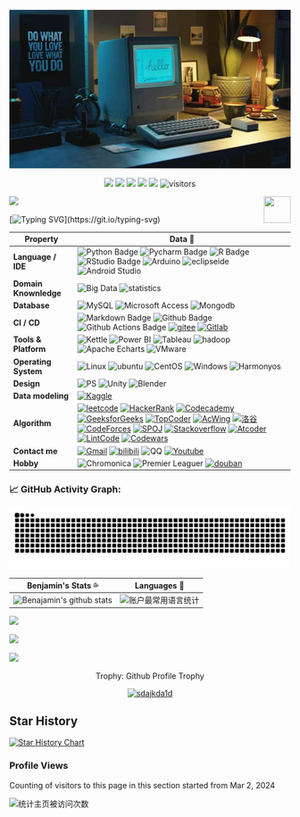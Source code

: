 ![Profile Background](微信图片_20240302230956.jpg)
<!--   my-icons -->
<p align="center">
    <a href="https://github.com/sdajkda1d/sdajkda1d"><img src="https://img.shields.io/badge/status-updating-brightgreen.svg"></a>
    <a href="https://github.com/python/cpython"><img src="https://img.shields.io/badge/Python-3.10-FF1493.svg"></a>
    <a href="https://github.com/sdajkda1d/sdajkda1d/graphs/contributors"><img src="https://img.shields.io/github/contributors/sdajkda1d/sdajkda1d?color=blue"></a>
    <a href="https://github.com/sdajkda1d/sdajkda1d/stargazers"><img src="https://img.shields.io/github/stars/sdajkda1d/sdajkda1d.svg?logo=github"></a>
    <a href="https://github.com/sdajkda1d/sdajkda1d/network/members"><img src="https://img.shields.io/github/forks/sdajkda1d/sdajkda1d.svg?color=blue&logo=github"></a>
    <img src="https://visitor-badge.laobi.icu/badge?page_id=sdajkda1d.sdajkda1d" alt="visitors"/>   
</p>

<!--   my-header-img -->
![](./src/header_.png)
<a href="https://www.python.org/"><img src="https://upload.wikimedia.org/wikipedia/commons/c/c3/Python-logo-notext.svg" align="right" height="48" width="48" ></a>


<!--   my-ticker -->    
[![Typing SVG](https://readme-typing-svg.herokuapp.com?color=%2336BCF7&center=true&vCenter=true&width=600&lines=How+are+you?+你好吗?👋;I+go+by+Benjamin.+我叫本杰明;+Welcome+to+My+Profile!+欢迎来到我的主页!;God+created+a+miracle+how!;Github+community+member!)](https://git.io/typing-svg)


<!--   my-kaggle     
### My achievements on [kaggle](https://www.kaggle.com/benjaminshenxiaohan):

![competition_light](https://road-to-kaggle-grandmaster.vercel.app/api/badges/andrej0marinchenko/competition/light)
![dataset](https://road-to-kaggle-grandmaster.vercel.app/api/badges/andrej0marinchenko/dataset/light)
![notebook](https://road-to-kaggle-grandmaster.vercel.app/api/badges/andrej0marinchenko/notebook/light)
![discussion](https://road-to-kaggle-grandmaster.vercel.app/api/badges/andrej0marinchenko/discussion/light)
-->


<!--   my-skils -->

| Property                                        | Data :cookie:                                                                                                                                                                                                                                                                                                                                                                                                                                                                                                                                                                                                                                                                                                                                                                                                                                                                                                                                                                                                                                                                                                                                                                                                                                                                                                                                                                                                                                                                                                                                                                                                                                                                                                                                                                                                            |
|-------------------------------------------------|-----------------------------------------------------------------------------------------------------------------------------------------------------------------------------------------------------------------------------------------------------------------------------------------------------------------------------------------------------------------------------------------------------------------------------------------------------------------------------------------------------------------------------------------------------------------------------------------------------------------------------------------------------------------------------------------------------------------------------------------------------------------------------------------------------------------------------------------------------------------------------------------------------------------------------------------------------------------------------------------------------------------------------------------------------------------------------------------------------------------------------------------------------------------------------------------------------------------------------------------------------------------------------------------------------------------------------------------------------------------------------------------------------------------------------------------------------------------------------------------------------------------------------------------------------------------------------------------------------------------------------------------------------------------------------------------------------------------------------------------------------------------------------------------------------------------|
| **Language / IDE**                              | ![Python Badge](https://img.shields.io/badge/Python-%23FFD700?logo=python) ![Pycharm Badge](https://img.shields.io/badge/Python-%23FFD700?logo=pycharm) ![R Badge](https://img.shields.io/badge/4.1.3-%23276DC3?logo=R) ![RStudio Badge](https://img.shields.io/badge/4.1.3-%23276DC3?logo=RStudio) ![Arduino](https://img.shields.io/badge/Arduino-%2300878F?logo=Arduino) ![eclipseide](https://img.shields.io/badge/Eclipse%20-%232C2255?logo=eclipseide) ![Android Studio](https://img.shields.io/badge/Android%20Studio-white?logo=androidstudio)                                                                                                                                                                                                                                                                                                                                                                                                                                                                                                                                                                                                                                                                                                                                                                                                                                                                                                                                                                                                                                                                                                                                                                                                                                                                                                                                                                                                                                                                                                   |
| **Domain Knownledge**                           | ![Big Data](https://img.shields.io/badge/Big%20Data-%2300008B) ![statistics](https://img.shields.io/badge/Statistics-%2300FFFF)                                                                                                                                                                                                                                                                                                                                                                                                                                                                                                                                                                                                                                                                                                                                                                                                                                                                                                                                                                                                                                                                                                                                                                                                                                                                                                                                                                                                                                                                                                         |
| **Database**                                    | ![MySQL](https://img.shields.io/badge/MySQL-white?logo=mysql) ![Microsoft Access](https://img.shields.io/badge/Microsoft%20Access-%23A4373A?logo=microsoftaccess) ![Mongodb](https://img.shields.io/badge/MongoDB-white?logo=mongodb)                                                                                                                                                                                                                                                                                                                                                                                                                                                                                                                                                                                                                                                                                                                                                                                                                                                                                                                                                                                                                                                              |
| **CI / CD**                                     | ![Markdown Badge](https://img.shields.io/badge/-Markdown-2088FF?style=flat&logo=Markdown&logoColor=white) ![Github Badge](https://img.shields.io/badge/-Github%20-2088FF?style=flat&logo=Github&logoColor=white) ![Github Actions Badge](https://img.shields.io/badge/-Git%20-2088FF?style=flat&logo=Git&logoColor=white) [![gitee](https://img.shields.io/badge/gittee-%23C71D23?logo=gitee)](https://gitee.com/benjamin-thought) [![Gitlab](https://img.shields.io/badge/Gitlab-%23FC6D26?logo=gitlab)](https://img.shields.io/badge/Gitlab-%23FC6D26?logo=gitlab)                                                                                                                                                                                                                                                                                                                                                                                                                                                                                                                                                                                                                                                                                                                                                                                                                                                                                                                                                                                                                                                                                                                                                                                                                                                                                                                                                                                                                                                                                                                                                                                                                                                                                                                                                                                                                                                                                                                                                                                                                                                                                                                                   |
| **Tools & Platform**                            |![Kettle](https://img.shields.io/badge/Kettle-red) ![Power BI](https://img.shields.io/badge/Power%20BI-green?logo=powerbi) ![Tableau](https://img.shields.io/badge/Tableau-white?logo=tableau) ![hadoop](https://img.shields.io/badge/Apache%20Hadoop-black?logo=apachehadoop) ![Apache Echarts](https://img.shields.io/badge/Apache%20Echarts-%23AA344D?logo=apacheecharts) ![VMware](https://img.shields.io/badge/VMware-white?logo=vmware)                                                                                                                                                                                                                                                                                                                                                                                                                                                                                                                                                                                                                                                                                                                                                                                                                                                                                                                                                                                                                                                                                                                                                                                                                                                                                                                                                                                                                                                                                                                                                                                                                                                                                                                                                                                                                                                                                                                                                                                                                                                                                                                                                         |
| **Operating System**                            |![Linux](https://img.shields.io/badge/Linux-black?logo=linux) ![ubuntu](https://img.shields.io/badge/Unbuntu-blue?logo=ubuntu) ![CentOS](https://img.shields.io/badge/Centos-red?logo=centos) ![Windows](https://img.shields.io/badge/Windows-11-black?logo=windows11) ![Harmonyos](https://img.shields.io/badge/harmonyos-%23000000?logo=harmonyos)                                                                                                                                                                                                                                                                                                                                                                                                                                                                                                                                                                                                                                                                                                                                                                                                                                                                                                                                                                                                                                                                                                                                                                                                                                                                                                                                                                                                                                                                                                                                                                                                                                                                                                                                                                                                                                                                                                                                                                                                                                                                                        |
| **Design**                            |![PS](https://img.shields.io/badge/Photoshop-white?logo=adobephotoshop) ![Unity](https://img.shields.io/badge/unity-black?logo=unity) ![Blender](https://img.shields.io/badge/Blender-blue?logo=blender)                                                                                                                                                                                                                                                                                                                                                                                                                                                                                                                                                                                                                                                                                                                                                                                                                                                                                                                                                                                                                                                                                                                                                                                                                                                                                                                                                                                                                                                                                                                                                                                                                                                                                                                                                                                                                                                                                          |
| **Data modeling**                            |[![Kaggle](https://img.shields.io/badge/Kaggle-red?logo=kaggle)](https://www.kaggle.com/benjaminshenxiaohan)                                                                                                                                                                                                                                                                                                                                                                                                                                                                                                                                                                                                                                                                                                                                                                                                                                                                                                                                                                                                                                                                                                                                                                                                                                                                                                                                                                                                                                                                                                                                                                                                                                                                                                                                                                                                                                                                                |
| **Algorithm**                            |[![leetcode](https://img.shields.io/badge/Leetcode-white?logo=leetcode)](https://leetcode.cn/u/benjamin-6u/) [![HackerRank](https://img.shields.io/badge/HackerRank-black?logo=hackerrank)](https://www.hackerrank.com/profile/libenjamin361) [![Codecademy](https://img.shields.io/badge/Codecademy-%231F4056?logo=codecademy)](https://www.codecademy.com/profiles/Benjamin53) [![GeeksforGeeks](https://img.shields.io/badge/GeeksforGeeks-white?logo=geeksforgeeks)](https://auth.geeksforgeeks.org/user/user_ly30j8r03mh) [![TopCoder](https://img.shields.io/badge/TopCoder-black?logo=topcoder)](https://profiles.topcoder.com/Benjaminlovesxh) [![AcWing](https://img.shields.io/badge/AcWing-green?logo=acwing)](https://www.acwing.com/user/myspace/index/288627) [![洛谷](https://img.shields.io/badge/%E6%B4%9B%E8%B0%B7-blue?logo=luogu)](https://www.luogu.com.cn/user/888356) [![CodeForces](https://img.shields.io/badge/codeforces-pink?logo=codeforces)](https://codeforces.com/profile/libenjamin361?csrf_token=94134ef973176021533b43b90a9f893a) [![SPOJ](https://img.shields.io/badge/spoj-red?logo=spoj)](https://www.spoj.com/myaccount/) [![Stackoverflow](https://img.shields.io/badge/stackoverflow-blue?logo=stackoverflow)](https://stackoverflow.com/users/23660187/benjamin-li) [![Atcoder](https://img.shields.io/badge/Atcoder-black)](https://atcoder.jp/users/Benjamin_22?contestType=algo) [![LintCode](https://img.shields.io/badge/lintcode-white?logo=lintcode)](https://www.lintcode.com/user/LCuser_JUD0BM) [![Codewars](https://img.shields.io/badge/Codewars-%23B1361E?logo=codewars)](https://www.codewars.com/users/sdajkda1d)                                                                                                                                                                                                                                                                                                                                                                                                                                                                                                                                                                                                                                                                                                                                                                                                                                                                                                                                                                                                                                                                                                                                                                                                                                                                                                                                                                                                                                                                                                                                                                                                                                                                                                                                                                                                                                                                                                           |
| **Contact me**                            |[![Gmail](https://img.shields.io/badge/Gmail-black?logo=gmail)](https://mail.google.com/mail/u/0/#inbox) [![bilibili](https://img.shields.io/badge/bilibili-black)](https://space.bilibili.com/1814241824) ![QQ](https://img.shields.io/badge/QQ-2232139463-yellow?logo=tencentqq) [![Youtube](https://img.shields.io/badge/Youtube-%23FF0000?logo=youtube)](https://www.youtube.com/channel/UCzq9xlnj3rWH0LKtm7ODwkA)                                                                                                                                                                                                                                                                                                                                                                                                                                                                                                                                                                                                                                                                                                                                                                                                                                                                                                                                                                                                                                                                                                                                                                                                                                                                                                                                                                                                                                                                                                                                                                                                                                                                                                                                                                                                                                                         |
| **Hobby**                            |![Chromonica](https://img.shields.io/badge/Chromonica-black) ![Premier Leaguer](https://img.shields.io/badge/Premier%20League-%23360D3A?logo=premierleague) [![douban](https://img.shields.io/badge/douban-white?logo=douban)](https://www.douban.com/people/Benjamin15105/?_dtcc=1&_i=0581236ztgmSpP)
 

<!--   GitHub stats graph -->
### 📈 GitHub Activity Graph:
![Benjamin's github activity graph](https://raw.githubusercontent.com/sdajkda1d/sdajkda1d/output/github-contribution-grid-snake-dark.svg)
<!-- 
<picture>
    <source media="prefer-color-scheme:dark"srcset="<https://raw.githubusercontent.com/sdajkda1d/sdajkda1d/output/github-contribution-grid-snake-dark.svg>"/>
    <source media="prefer-color-scheme:light"srcset="<https://raw.githubusercontent.com/sdajkda1d/sdajkda1d/output/github-contribution-grid-snake.svg"/>
    <imag alt="github-snake"src="<https://raw.githubusercontent.com/sdajkda1d/sdajkda1d/output/github-contribution-grid-snake.svg>"/>
</picture> -->

| Benjamin's Stats :sweat_drops:                                                                                                                                      | Languages :newspaper:                                                                                                                         |
|-----------------------------------------------------------------------------------------------------------------------------------------|---------------------------------------------------------------------------------------------------------------------------|
| ![Benajamin's github stats](https://github-stats.ubrong.com/api?username=sdajkda1d&show_icons=true&theme=dark&include_all_commits=true) | ![账户最常用语言统计](https://github-stats.ubrong.com/api/top-langs/?username=sdajkda1d&theme=dark&layout=compact) |

<img src="https://github-readme-streak-stats.herokuapp.com/?user=sdajkda1d"></img>

<!--   profile-green-animate -->
![](./profile-3d-contrib/profile-green-animate.svg)



<!--   skyline 
<a href="https://skyline.github.com/BEPb/2022"><img src="./assets/2022.gif" alt="" width="auto" height="auto" /></a>
-->

<!--  2d history skills -->
<img src="https://cr-skills-chart-widget.azurewebsites.net/api/api?username=sdajkda1d" width="auto"></img>



<div align="center">
<summary>Trophy: Github Profile Trophy</summary>
</div>

<p align="center"> 
<a href="https://github.com/ryo-ma/github-profile-trophy"><img src="https://github-profile-trophy.vercel.app/?username=sdajkda1d" alt="sdajkda1d" /></a>
</p>




   <!--machine-learning-->

   
 

## Star History

[![Star History Chart](https://api.star-history.com/svg?repos=sdajkda1d/sdajkda1d&type=Date)](https://star-history.com/#sdajkda1d/sdajkda1d&Date)



### Profile Views
Counting of visitors to this page in this section started from Mar 2, 2024

![统计主页被访问次数](https://profile-counter.glitch.me/sdajkda1d/count.svg)
</br>

